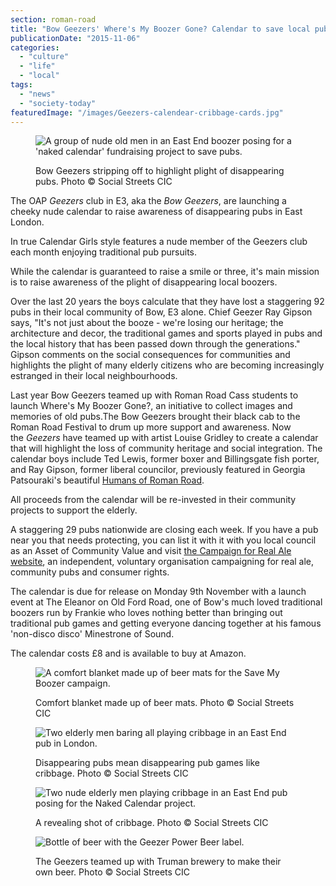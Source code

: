 ```yaml
---
section: roman-road
title: "Bow Geezers' Where's My Boozer Gone? Calendar to save local pubs"
publicationDate: "2015-11-06"
categories: 
  - "culture"
  - "life"
  - "local"
tags: 
  - "news"
  - "society-today"
featuredImage: "/images/Geezers-calendear-cribbage-cards.jpg"
---
```


<figure>

![A group of nude old men in an East End boozer posing for a 'naked calendar' fundraising project to save pubs.](/images/Geezer-Calendar-group-pub.jpg)

<figcaption>

Bow Geezers stripping off to highlight plight of disappearing pubs. Photo © Social Streets CIC

</figcaption>

</figure>

The OAP _Geezers_ club in E3, aka the _Bow Geezers_, are launching a cheeky nude calendar to raise awareness of disappearing pubs in East London.

In true Calendar Girls style features a nude member of the Geezers club each month enjoying traditional pub pursuits.

While the calendar is guaranteed to raise a smile or three, it's main mission is to raise awareness of the plight of disappearing local boozers.

Over the last 20 years the boys calculate that they have lost a staggering 92 pubs in their local community of Bow, E3 alone. Chief Geezer Ray Gipson says, "It's not just about the booze - we're losing our heritage; the architecture and decor, the traditional games and sports played in pubs and the local history that has been passed down through the generations." Gipson comments on the social consequences for communities and highlights the plight of many elderly citizens who are becoming increasingly estranged in their local neighbourhoods.

Last year Bow Geezers teamed up with Roman Road Cass students to launch Where's My Boozer Gone?, an initiative to collect images and memories of old pubs.The Bow Geezers brought their black cab to the Roman Road Festival to drum up more support and awareness. Now the _Geezers_ have teamed up with artist Louise Gridley to create a calendar that will highlight the loss of community heritage and social integration. The calendar boys include Ted Lewis, former boxer and Billingsgate fish porter, and Ray Gipson, former liberal councilor, previously featured in Georgia Patsouraki's beautiful [Humans of Roman Road](https://romanroadlondon.com/georgia-patsouraki-humans-of-roman-road-exhibition).

All proceeds from the calendar will be re-invested in their community projects to support the elderly.

A staggering 29 pubs nationwide are closing each week. If you have a pub near you that needs protecting, you can list it with it with you local council as an Asset of Community Value and visit [the Campaign for Real Ale website](https://www.camra.org.uk), an independent, voluntary organisation campaigning for real ale, community pubs and consumer rights.

The calendar is due for release on Monday 9th November with a launch event at The Eleanor on Old Ford Road, one of Bow's much loved traditional boozers run by Frankie who loves nothing better than bringing out traditional pub games and getting everyone dancing together at his famous 'non-disco disco' Minestrone of Sound.

The calendar costs £8 and is available to buy at Amazon.

<figure>

![A comfort blanket made up of beer mats for the Save My Boozer campaign.](/images/Geezers-comfort-blanket-chair.jpg)

<figcaption>

Comfort blanket made up of beer mats. Photo © Social Streets CIC

</figcaption>

</figure>

<figure>

![Two elderly men baring all playing cribbage in an East End pub in London.](/images/Geezers-calendear-cribbage-cards.jpg)

<figcaption>

Disappearing pubs mean disappearing pub games like cribbage. Photo © Social Streets CIC

</figcaption>

</figure>

<figure>

![Two nude elderly men playing cribbage in an East End pub posing for the Naked Calendar project.](/images/Geezer-calendar-cribbage-Ted-cards.jpg)

<figcaption>

A revealing shot of cribbage. Photo © Social Streets CIC

</figcaption>

</figure>

<figure>

![Bottle of beer with the Geezer Power Beer label.](/images/Geezer-beer-drink.jpg)

<figcaption>

The Geezers teamed up with Truman brewery to make their own beer. Photo © Social Streets CIC

</figcaption>

</figure>
